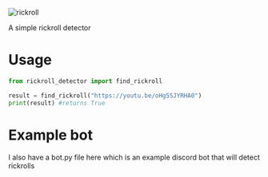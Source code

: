 ![rickroll](https://media.giphy.com/media/10kABVanhwykJW/giphy.gif)

A simple rickroll detector

# Usage
```python
from rickroll_detector import find_rickroll

result = find_rickroll("https://youtu.be/oHg5SJYRHA0")
print(result) #returns True
```
# Example bot
I also have a bot.py file here which is an example discord bot that will detect rickrolls
